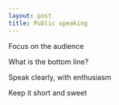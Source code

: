 ```yaml
---
layout: post
title: Public speaking 
---
```



Focus on the audience  

What is the bottom line?

Speak clearly, with enthusiasm 

Keep it short and sweet 